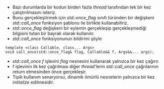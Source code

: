 + Bazı durumlarda bir kodun birden fazla _thread_ tarafından tek bir kez çalıştırılmasını isteriz.
+ Bunu gerçekleştirmek için _std::once_flag_ sınıfı türünden bir değişkeni _std::call_once_ fonksiyon şablonu ile birlikte kullanabiliriz.
+ _std::once_flag_ değişkeni bir eylemin gerçekleşip gerçekleşmediği bilgisini tutan bir bayrak olarak kullanılır.
+ _std::call_once_ fonksiyonunun bildirimi şöyle
```
template <class Callable, class... Args>
void call_once(std::once_flag& flag, Callable&& f, Args&&... args);
```
+ _std::call_once_ _f_ işlevini _flag_ nesnesini kullanarak yalnızca bir kez çağırır.
+ f işlevinin ilk kez çağrılması diğer _thread_'lerin _std::call_once_ çağrılarının return etmesinden önce gerçekleşir.
+ Tipik kullanım senaryorsu, dinamik ömürlü nesnelerin yalnızca bir kez _initialize_ edilmesidir.
